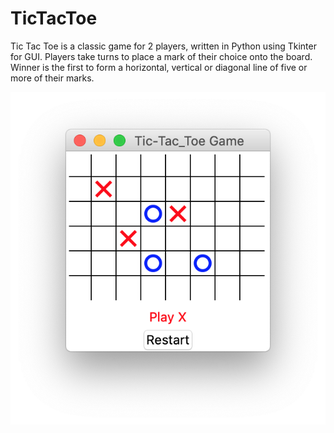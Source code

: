 # TicTacToe
Tic Tac Toe is a classic game for 2 players, written in Python using Tkinter for GUI.
Players take turns to place a mark of their choice onto the board.
Winner is the first to form a horizontal, vertical or diagonal line of five or more of their marks.

![demo](https://github.com/Pinin25/TicTacToe/blob/master/TicTacToe.png)
